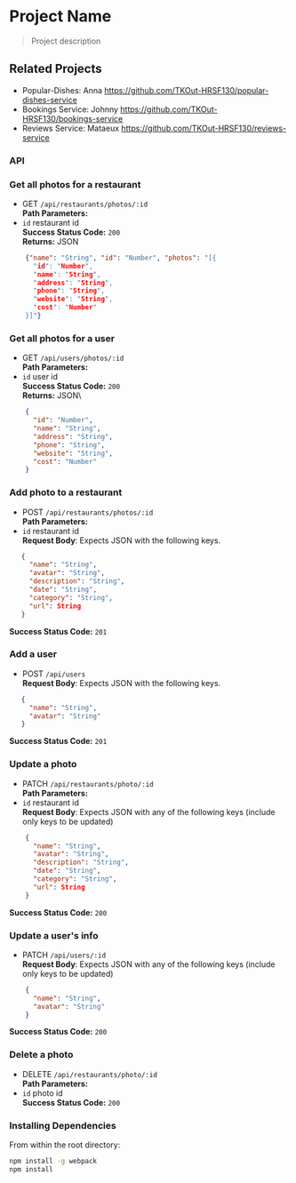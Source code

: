 # Project Name

> Project description

## Related Projects

  - Popular-Dishes: Anna https://github.com/TKOut-HRSF130/popular-dishes-service
  - Bookings Service: Johnny https://github.com/TKOut-HRSF130/bookings-service
  - Reviews Service: Mataeux https://github.com/TKOut-HRSF130/reviews-service


### API
### Get all photos for a restaurant
 * GET `/api/restaurants/photos/:id`\
**Path Parameters:**
  * `id` restaurant id\
**Success Status Code:** `200`\
**Returns:** JSON

```json
    {"name": "String", "id": "Number", "photos": "[{
      "id": "Number",
      "name": "String",
      "address": "String",
      "phone": "String",
      "website": "String",
      "cost": "Number"
    }]"}
```

### Get all photos for a user
 * GET `/api/users/photos/:id`\
**Path Parameters:**
  * `id` user id\
**Success Status Code:** `200`\
**Returns:** JSON\
```json
    {
      "id": "Number",
      "name": "String",
      "address": "String",
      "phone": "String",
      "website": "String",
      "cost": "Number"
    }
```

### Add photo to a restaurant
 * POST `/api/restaurants/photos/:id`\
**Path Parameters:**
  * `id` restaurant id\
 **Request Body**: Expects JSON with the following keys.
 ```json
    {
      "name": "String",
      "avatar": "String",
      "description": "String",
      "date": "String",
      "category": "String",
      "url": String
    }
```
**Success Status Code:** `201`

### Add a user
 * POST `/api/users`\
 **Request Body**: Expects JSON with the following keys.
 ```json
    {
      "name": "String",
      "avatar": "String"
    }
```
**Success Status Code:** `201`

### Update a photo
 * PATCH `/api/restaurants/photo/:id`\
**Path Parameters:**
  * `id` restaurant id\
  **Request Body**: Expects JSON with any of the following keys (include only keys to be updated)

```json
    {
      "name": "String",
      "avatar": "String",
      "description": "String",
      "date": "String",
      "category": "String",
      "url": String
    }
```
**Success Status Code:** `200`

### Update a user's info
 * PATCH `/api/users/:id`\
 **Request Body**: Expects JSON with any of the following keys (include only keys to be updated)

```json
    {
      "name": "String",
      "avatar": "String"
    }
```
**Success Status Code:** `200`

### Delete a photo
 * DELETE `/api/restaurants/photo/:id`\
**Path Parameters:**
  * `id` photo id\
**Success Status Code:** `200`


### Installing Dependencies

From within the root directory:

```sh
npm install -g webpack
npm install
```

